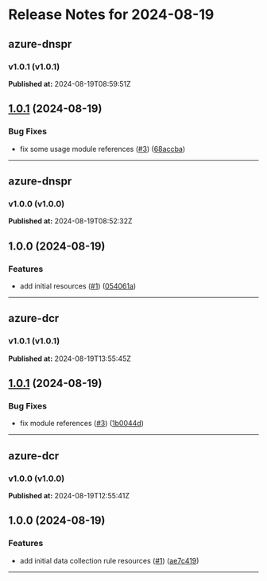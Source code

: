 # Release Notes for 2024-08-19

## azure-dnspr
### v1.0.1 (v1.0.1)
**Published at:** 2024-08-19T08:59:51Z

## [1.0.1](https://github.com/CloudNationHQ/terraform-azure-dnspr/compare/v1.0.0...v1.0.1) (2024-08-19)


### Bug Fixes

* fix some usage module references ([#3](https://github.com/CloudNationHQ/terraform-azure-dnspr/issues/3)) ([68accba](https://github.com/CloudNationHQ/terraform-azure-dnspr/commit/68accba585ff9e2dba65bcc1be069e32318dc9f2))

---

## azure-dnspr
### v1.0.0 (v1.0.0)
**Published at:** 2024-08-19T08:52:32Z

## 1.0.0 (2024-08-19)


### Features

* add initial resources ([#1](https://github.com/CloudNationHQ/terraform-azure-dnspr/issues/1)) ([054061a](https://github.com/CloudNationHQ/terraform-azure-dnspr/commit/054061a57eb0b873f2b3d9c6957a804cc1a3aa44))

---

## azure-dcr
### v1.0.1 (v1.0.1)
**Published at:** 2024-08-19T13:55:45Z

## [1.0.1](https://github.com/CloudNationHQ/terraform-azure-dcr/compare/v1.0.0...v1.0.1) (2024-08-19)


### Bug Fixes

* fix module references ([#3](https://github.com/CloudNationHQ/terraform-azure-dcr/issues/3)) ([1b0044d](https://github.com/CloudNationHQ/terraform-azure-dcr/commit/1b0044d441952edd513ffb507b2772799fe937a2))

---

## azure-dcr
### v1.0.0 (v1.0.0)
**Published at:** 2024-08-19T12:55:41Z

## 1.0.0 (2024-08-19)


### Features

* add initial data collection rule resources ([#1](https://github.com/CloudNationHQ/terraform-azure-dcr/issues/1)) ([ae7c419](https://github.com/CloudNationHQ/terraform-azure-dcr/commit/ae7c419376a1cc643e64560a261bc4602328d2d1))

---

